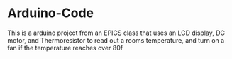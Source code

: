 # Arduino-Code
This is a arduino project from an EPICS class that uses an LCD display, DC motor, and Thermoresistor to read out a rooms temperature, and turn on a fan if the temperature reaches over 80f 
